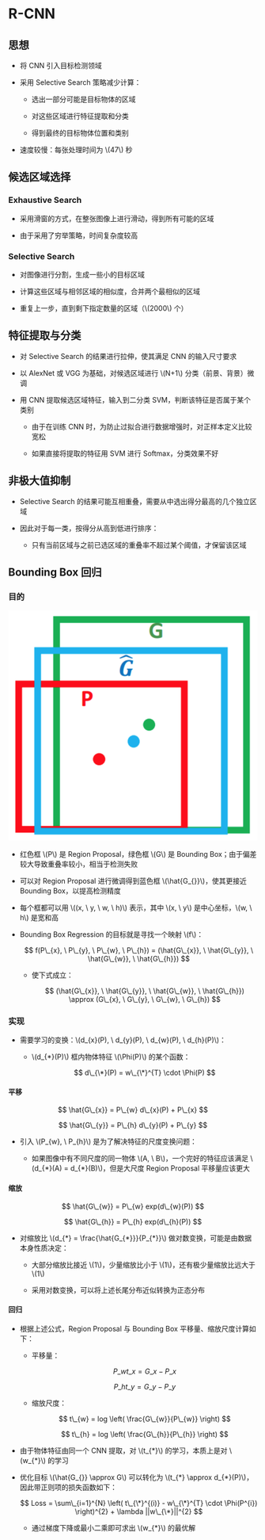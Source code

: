 <script type="text/javascript" src="http://cdn.mathjax.org/mathjax/latest/MathJax.js?config=default"></script>

# R-CNN

## 思想

- 将 CNN 引入目标检测领域

- 采用 Selective Search 策略减少计算：

	- 选出一部分可能是目标物体的区域

	- 对这些区域进行特征提取和分类

	- 得到最终的目标物体位置和类别

- 速度较慢：每张处理时间为 \\(47\\) 秒

## 候选区域选择

### Exhaustive Search

- 采用滑窗的方式，在整张图像上进行滑动，得到所有可能的区域

- 由于采用了穷举策略，时间复杂度较高

### Selective Search

- 对图像进行分割，生成一些小的目标区域

- 计算这些区域与相邻区域的相似度，合并两个最相似的区域

- 重复上一步，直到剩下指定数量的区域（\\(2000\\) 个）

## 特征提取与分类

- 对 Selective Search 的结果进行拉伸，使其满足 CNN 的输入尺寸要求

- 以 AlexNet 或 VGG 为基础，对候选区域进行 \\(N+1\\) 分类（前景、背景）微调

- 用 CNN 提取候选区域特征，输入到二分类 SVM，判断该特征是否属于某个类别

	- 由于在训练 CNN 时，为防止过拟合进行数据增强时，对正样本定义比较宽松

	- 如果直接将提取的特征用 SVM 进行 Softmax，分类效果不好

## 非极大值抑制

- Selective Search 的结果可能互相重叠，需要从中选出得分最高的几个独立区域

- 因此对于每一类，按得分从高到低进行排序：

	- 只有当前区域与之前已选区域的重叠率不超过某个阈值，才保留该区域

## Bounding Box 回归

### 目的

![img](images/bounding_box.png)

- 红色框 \\(P\\) 是 Region Proposal，绿色框 \\(G\\) 是 Bounding Box；由于偏差较大导致重叠率较小，相当于检测失败

- 可以对 Region Proposal 进行微调得到蓝色框 \\(\hat{G\_{}}\\)，使其更接近 Bounding Box，以提高检测精度

- 每个框都可以用 \\((x, \ y, \ w, \ h)\\) 表示，其中 \\(x, \ y\\) 是中心坐标，\\(w, \ h\\) 是宽和高

- Bounding Box Regression 的目标就是寻找一个映射 \\(f\\)：

	$$ f(P\_{x}, \ P\_{y}, \ P\_{w}, \ P\_{h}) = (\hat{G\_{x}}, \ \hat{G\_{y}}, \ \hat{G\_{w}}, \ \hat{G\_{h}}) $$

	- 使下式成立：

		$$ (\hat{G\_{x}}, \ \hat{G\_{y}}, \ \hat{G\_{w}}, \ \hat{G\_{h}}) \approx (G\_{x}, \ G\_{y}, \ G\_{w}, \ G\_{h}) $$

### 实现

- 需要学习的变换：\\(d\_{x}(P), \ d\_{y}(P), \ d\_{w}(P), \ d\_{h}(P)\\)：

	- \\(d\_{\*}(P)\\) 框内物体特征 \\(\Phi(P)\\) 的某个函数：

		$$ d\_{\*}(P) = w\_{\*}^{T} \cdot \Phi(P) $$

#### 平移

$$ \hat{G\_{x}} = P\_{w} d\_{x}(P) + P\_{x} $$
	
$$ \hat{G\_{y}} = P\_{h} d\_{y}(P) + P\_{y} $$

- 引入 \\(P\_{w}, \ P\_{h}\\) 是为了解决特征的尺度变换问题：

	- 如果图像中有不同尺度的同一物体 \\(A, \ B\\)，一个完好的特征应该满足 \\(d\_{\*}(A) = d\_{\*}(B)\\)，但是大尺度 Region Proposal 平移量应该更大

#### 缩放

$$ \hat{G\_{w}} = P\_{w} exp(d\_{w}(P)) $$

$$ \hat{G\_{h}} = P\_{h} exp(d\_{h}(P)) $$

- 对缩放比 \\(d\_{\*} = \frac{\hat{G\_{\*}}}{P\_{\*}}\\) 做对数变换，可能是由数据本身性质决定：

	- 大部分缩放比接近 \\(1\\)，少量缩放比小于 \\(1\\)，还有极少量缩放比远大于 \\(1\\)

	- 采用对数变换，可以将上述长尾分布近似转换为正态分布

#### 回归

- 根据上述公式，Region Proposal 与 Bounding Box 平移量、缩放尺度计算如下：

	- 平移量：

		$$ P\_{w}t\_{x} = G\_{x} - P\_{x} $$

		$$ P\_{h}t\_{y} = G\_{y} - P\_{y} $$

	- 缩放尺度：

		$$ t\_{w} = log \left( \frac{G\_{w}}{P\_{w}} \right) $$
		
		$$ t\_{h} = log \left( \frac{G\_{h}}{P\_{h}} \right) $$

- 由于物体特征由同一个 CNN 提取，对 \\(t\_{\*}\\) 的学习，本质上是对 \\(w\_{\*}\\) 的学习

- 优化目标 \\(\hat{G\_{}} \approx G\\) 可以转化为 \\(t\_{\*} \approx d\_{\*}(P)\\)，因此带正则项的损失函数如下：

	$$ Loss = \sum\_{i=1}^{N} \left( t\_{\*}^{(i)} - w\_{\*}^{T} \cdot \Phi(P^{i}) \right)^{2} + \lambda ||w\_{\*}||^{2} $$

	- 通过梯度下降或最小二乘即可求出 \\(w\_{\*}\\) 的最优解